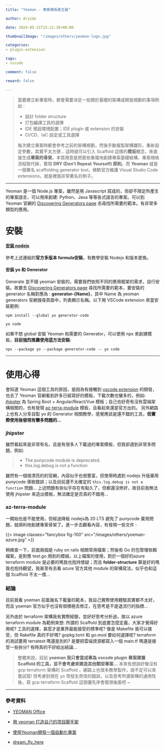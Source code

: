 ```yaml
---
title: "Yeoman - 專案模板產生器"

author: Aryido

date: 2024-05-21T23:21:38+08:00

thumbnailImage: "/images/others/yeoman-logo.jpg"

categories:
- plugin-extension

tags:
- vscode

comment: false

reward: false

---
```


<!--BODY-->
> 當要建立新專案時，都會需要決定一些關於基礎的架構或開發規劃的事項例如 :
> - 設計 folder structure
> - 打包編譯工具的選擇
> - IDE 預設環境配置；IDE plugin 或 extension 的安裝
> - CI/CD、IaC 設定或工具選擇
>
> 每次建立專案時都會參考之前的架構規劃，然後手動複製架構雛形，重新設定參數，其實不太方便... 這時就可以引入 Scaffold 這樣的**模坂**概念，來直接生成**專案的骨架**。本質用意是把那些重複地創建專案基礎結構、專案規格流程取代掉，實現 **DRY (Don’t Repeat Yourself) 原則**。而 **Yeoman** 就是一個著名 scaffolding generator tool，微軟官方維護 Visual Studio Code extensions，就是裡面非常著名的例子。

<!--more-->

---

Yeoman 是一個 Node.js 專案，雖然是用 Javascript 寫成的，但卻不限定所產生的專案語言，可以用來創建: Python、Java 等等各式語言的專案。可以到 Yeoman 官網的 [Discovering Generators page](https://yeoman.io/generators/) 去尋找所需要的範本。有非常多類型的應用。

# 安裝

#### [安装 nodejs](/posts/develop/homebrew/)
參考上述連結的**官方多版本 formula安裝**，有教學安裝 Nodejs 和版本更換。

#### 安装 yo 和 Generator
Generate 並不隨 yeoman 安裝的，需要我們依照不同的應用框架的需求，自行安裝。故要去 [Discovering Generators page](https://yeoman.io/generators/) 尋找所需要的範本，要安裝的 generator 名稱對應為 : **generator-{Name}**，其中 Name 為 yeoman generators 官網搜尋頁面中，列表顯示名稱。以下用 VSCode extension 來當安裝範例:
```
npm install --global yo generator-code

yo code
```

如果不想 global 安裝 Yeoman 和需要的 Generator，可以使用 npx 來創建模板，**目前強烈推薦使用這方法安裝**:
```
npx --package yo --package generator-code -- yo code
```

---

# 使用心得
會知道 Yeoman 這個工具的原因，是因為有接觸到 [vscode extension](https://code.visualstudio.com/api/get-started/your-first-extension) 的開發，也去了 Yeoman 官網看到許多已經寫好的模板，下載次數也蠻多的，例如: [jhipster](https://www.jhipster.tech/) 為 Spring Boot + Angular/React/Vue 模板；自己也好奇有沒有雲端架構相關的，也有發現 [az-terra-module](https://github.com/Azure/generator-az-terra-module) 模板，且看起來還是官方出的。 另外網路上也有人分享自製 yo 的 Generator 相關教學，感覺應該是還不錯的工具，**但實際使用後發現有蠻多問題的...**

### jhipster
雖然看起來是非常有名，且是有很多人下載過的專案模板，但我卻遇到非常多問題，例如:
> - The punycode module is deprecated.
> - this.log.debug is not a function

雖然有一個很漂亮的的官網，內容似乎也很豐富，但使用時遇到 nodejs 升版棄用 punycode 導致錯誤；以及目前還不太確定的 `this.log.debug is not a function` 問題... 上述問題有些似乎存在有點久了，但都還沒修好，故目前我無法使用 jhipster 來造出模板，無法確定是否真的不錯用...

### az-terra-module
一開始也是不能使用，但經過降板 nodejs為 20 LTS 避免了 punycode 棄用問題，就順利地創建專案骨架了。進一步去觀看內容，有發現一些文件 :

{{< image classes="fancybox fig-100" src="/images/others/yoeman-azure.jpg" >}}

稍微查一下，前面兩個是 ruby on rails 相關常用檔案；然後有 Go 的包管理依賴檔案，是對應 test.go 用到的模組，以上檔案的使用，對於一個好的azure terraform module 是必要的嗎我也抱持懷疑；而且 **folder-structure** 算是好的嗎我也抱持觀望，我甚至有去看 azure 官方其他 module 的架構寫法，似乎也和這個 Scaffold 不太一樣...

### 結論
目前我看 yoeman 前面幾名下載量的範本，我自己實際使用體驗其實都不太好，而且 yoeman 官方似乎也沒有很積極去修正，在思考是不是退流行的指標...

另外由於 terraform 架構我有實際經驗，並好好思考分析過，故以 azure terraform module 為範例來想: 所謂的 Scaffold 到底要怎麼定義，大家才覺得好用呢? 工具的選擇，甚麼才是業界最能接受的標準呢? 像是 Makefile 我可以接受，但 Rakefile 真的不好嗎? gopkg.toml 和 go.mod 要如何選擇呢? terraform 的測試要用 terratest 嗎還是別的? 是要把雲端資源都寫入一個 main.tf 嗎還是接受一些拆分? 有時真的不好給出結論...

> 整體來說，目前 **yoeman 我只會當成專為 vscode plugin 專案建置 Scaffold 的工具，並不會考慮來建造其他類型專案...**
本來有想說好像沒有 gcp terraform 架構的 Scaffold ，網路上也很多教學製作，說不定可以來嘗試寫! 但考慮到現在 yo 常發生奇怪的錯誤，以及思考所謂架構的通用性後，寫 gcp terraform Scaffold 這個優先序會擺很後面吧 ~

---

### 參考資料

- [YEOMAN Office](https://yeoman.io/contributing/)

- [用 yeoman 打造自己的项目脚手架](https://greenfavo.github.io/blog/docs/03.html)

- [使用Yeoman開發一個自動化專案](https://medium.com/@danielhu95/use-yeoman-code-generator-to-make-your-life-easier-6d76695e5a37/)

- [dream_fly_here](https://www.cnblogs.com/dreamFromHere/p/3511319.html)
